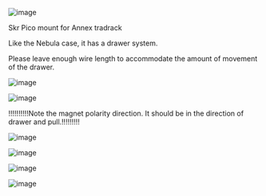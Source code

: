 ![image](https://github.com/v6cl/MyDIYthings/assets/16078263/97a2c738-f1b5-4e9e-963a-4c10588a5218)

Skr Pico mount for Annex tradrack

Like the Nebula case, it has a drawer system.

Please leave enough wire length to accommodate the amount of movement of the drawer.

![image](https://github.com/v6cl/MyDIYthings/assets/16078263/9a988b1d-a9dd-4b55-b460-58c3d6b28fc2)

![image](https://github.com/v6cl/MyDIYthings/assets/16078263/25bb0abf-3571-4ca4-aac9-8fa917aa8be7)

!!!!!!!!!!Note the magnet polarity direction. It should be in the direction of drawer and pull.!!!!!!!!!

![image](https://github.com/v6cl/MyDIYthings/assets/16078263/4c27805f-ceb4-4a22-9500-ef098c596d1c)

![image](https://github.com/v6cl/MyDIYthings/assets/16078263/041a5cf1-ee05-4bb9-927f-975b16751ed8)

![image](https://github.com/v6cl/MyDIYthings/assets/16078263/0b90ecea-b628-42b0-b4d7-cfa4288fdcd2)

![image](https://github.com/v6cl/MyDIYthings/assets/16078263/aded593c-cec3-495c-a2eb-24e14314d286)
